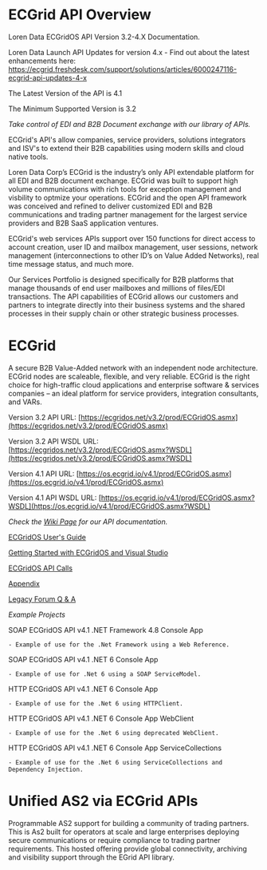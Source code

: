 # ECGrid API Overview
Loren Data ECGridOS API Version 3.2-4.X Documentation. 

Loren Data Launch API Updates for version 4.x - Find out about the latest enhancements here: https://ecgrid.freshdesk.com/support/solutions/articles/6000247116-ecgrid-api-updates-4-x

The Latest Version of the API is 4.1

The Minimum Supported Version is 3.2

_Take control of EDI and B2B Document exchange with our library of APIs._

ECGrid's API's allow companies, service providers, solutions integrators and ISV's to extend their B2B capabilities using modern skills and cloud native tools.

Loren Data Corp’s ECGrid is the industry’s only API extendable platform for all EDI and B2B document exchange. ECGrid was built to support high volume communications with rich tools for exception management and visbility to optmize your operations. ECGrid and the open API framework was conceived and refined to deliver customized EDI and B2B communications and trading partner management for the largest service providers and B2B SaaS application ventures. 

ECGrid's web services APIs support over 150 functions for direct access to account creation, user ID and mailbox management,  user sessions, network management (interconnections to other ID’s on Value Added Networks), real time message status, and much more.  

Our Services Portfolio is designed specifically for B2B platforms that manage thousands of end user mailboxes and millions of files/EDI transactions. The API capabilities of ECGrid allows our customers and partners to integrate directly into their business systems and the shared processes in their supply chain or other strategic business processes.

# ECGrid

A secure B2B Value-Added network with an independent node architecture. ECGrid nodes are scaleable, flexible, and very reliable. ECGrid is the right choice for high-traffic cloud applications and enterprise software & services companies – an ideal platform for service providers, integration consultants, and VARs. 

Version 3.2 API URL: [https://ecgridos.net/v3.2/prod/ECGridOS.asmx](https://ecgridos.net/v3.2/prod/ECGridOS.asmx)

Version 3.2 API WSDL URL: [https://ecgridos.net/v3.2/prod/ECGridOS.asmx?WSDL](https://ecgridos.net/v3.2/prod/ECGridOS.asmx?WSDL)

Version 4.1 API URL: [https://os.ecgrid.io/v4.1/prod/ECGridOS.asmx](https://os.ecgrid.io/v4.1/prod/ECGridOS.asmx)

Version 4.1 API WSDL URL: [https://os.ecgrid.io/v4.1/prod/ECGridOS.asmx?WSDL](https://os.ecgrid.io/v4.1/prod/ECGridOS.asmx?WSDL)

_Check the [_Wiki Page_](https://github.com/LorenData/ECGridOS_API/wiki) for our API documentation._

[ECGridOS User's Guide](https://github.com/LorenData/ECGridOS_API/wiki/ECGridOS-User's-Guide)

[Getting Started with ECGridOS and Visual Studio](https://github.com/LorenData/ECGridOS_API/wiki/Getting-Started-with-ECGridOS-and-Visual-Studio)

[ECGridOS API Calls](https://github.com/LorenData/ECGridOS_API/wiki/ECGridOS-API-Calls)

[Appendix](https://github.com/LorenData/ECGridOS_API/wiki/Appendix) 

[Legacy Forum Q & A](https://github.com/LorenData/ECGridOS_API/wiki/Legacy-Forum-Q-&-A)

_Example Projects_

SOAP ECGridOS API v4.1 .NET Framework 4.8 Console App 

    - Example of use for the .Net Framework using a Web Reference.

SOAP ECGridOS API v4.1 .NET 6 Console App 

    - Example of use for .Net 6 using a SOAP ServiceModel.

HTTP ECGridOS API v4.1 .NET 6 Console App 

    - Example of use for the .Net 6 using HTTPClient.

HTTP ECGridOS API v4.1 .NET 6 Console App WebClient 

    - Example of use for the .Net 6 using deprecated WebClient.

HTTP ECGridOS API v4.1 .NET 6 Console App ServiceCollections 

    - Example of use for the .Net 6 using ServiceCollections and Dependency Injection.


# Unified AS2 via ECGrid APIs

Programmable AS2 support for building a community of trading partners. This is As2 built for operators at scale and large enterprises deploying secure communications or require compliance to trading partner requirements.  This hosted offering provide global connectivity, archiving and visibility support through the EGrid API library.

